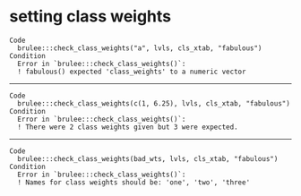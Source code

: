# setting class weights

    Code
      brulee:::check_class_weights("a", lvls, cls_xtab, "fabulous")
    Condition
      Error in `brulee:::check_class_weights()`:
      ! fabulous() expected 'class_weights' to a numeric vector

---

    Code
      brulee:::check_class_weights(c(1, 6.25), lvls, cls_xtab, "fabulous")
    Condition
      Error in `brulee:::check_class_weights()`:
      ! There were 2 class weights given but 3 were expected.

---

    Code
      brulee:::check_class_weights(bad_wts, lvls, cls_xtab, "fabulous")
    Condition
      Error in `brulee:::check_class_weights()`:
      ! Names for class weights should be: 'one', 'two', 'three'

